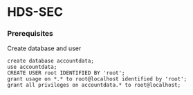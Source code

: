 # HDS-SEC

### Prerequisites

Create database and user

```
create database accountdata;
use accountdata;
CREATE USER root IDENTIFIED BY 'root';
grant usage on *.* to root@localhost identified by 'root';
grant all privileges on accountdata.* to root@localhost;

```
